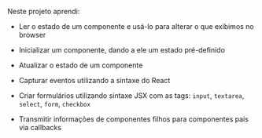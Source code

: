 Neste projeto aprendi:

* Ler o estado de um componente e usá-lo para alterar o que exibimos no browser

* Inicializar um componente, dando a ele um estado pré-definido

* Atualizar o estado de um componente

* Capturar eventos utilizando a sintaxe do React

* Criar formulários utilizando sintaxe JSX com as tags: `input`, `textarea`, `select`, `form`, `checkbox`

* Transmitir informações de componentes filhos para componentes pais via callbacks

